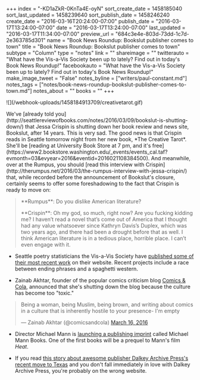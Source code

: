+++
index = "-KD1aZkR-0KnTa4E-oyN"
sort_create_date = 1458185040
sort_last_updated = 1458239640
sort_publish_date = 1458246240
create_date = "2016-03-16T20:24:00-07:00"
publish_date = "2016-03-17T13:24:00-07:00"
date = "2016-03-17T13:24:00-07:00"
last_updated = "2016-03-17T11:34:00-07:00"
preview_url = "684c3e4e-803d-73dd-1c7d-2e363785d301"
name = "Book News Roundup: Bookslut publisher comes to town"
title = "Book News Roundup: Bookslut publisher comes to town"
subtype = "Column"
type = "notes"
link = ""
shareimage = ""
twitterauto = "What have the Vis-a-Vis Society been up to lately? Find out in today's Book News Roundup!"
facebookauto = "What have the Vis-a-Vis Society been up to lately? Find out in today's Book News Roundup!"
make_image_tweet = "False"
notes_byline = ["writers/paul-constant.md"]
notes_tags = ["notes/book-news-roundup-bookslut-publisher-comes-to-town.md"]
notes_about = ""
books = ""
+++
<p class="image-left">![](/webhook-uploads/1458184913709/creativetarot.gif)</p> We've [already told you](http://seattlereviewofbooks.com/notes/2016/03/09/bookslut-is-shutting-down/) that Jessa Crispin is shutting down her book review and news site, Bookslut, after 14 years. This is very sad. The good news is that Crispin reads in Seattle tomorrow night from her new book, *The Creative Tarot*. She'll be [reading at University Book Store at 7 pm, and it's free](https://www2.bookstore.washington.edu/_events/events_cal.taf?evmonth=03&evyear=2016&eventid=2016021108384500). And meanwhile, over at the Rumpus, you should [read this interview with Crispin](http://therumpus.net/2016/03/the-rumpus-interview-with-jessa-crispin/) that, while recorded before the announcement of Bookslut's closure, certainly seems to offer some foreshadowing to the fact that Crispin is ready to move on:



<blockquote><p>**Rumpus**: Do you dislike American literature?</p>

<p>**Crispin**: Oh my god, so much, right now? Are you fucking kidding me? I haven’t read a novel that’s come out of America that I thought had any value whatsoever since Kathryn Davis’s Duplex, which was two years ago, and there had been a drought before that as well. I think American literature is in a tedious place, horrible place. I can’t even engage with it.</p></blockquote>

* Seattle poetry statisticians the Vis-a-Vis Society have [published some of their most recent work](http://visavissociety.org/2016/03/16/vis-a-vis-societys-new-video-poem-an-homage-to-spaghetti-westerns-and-sergio-leone/) on their website. Recent projects include a race between ending phrases and a spaghetti western.

* Zainab Akhtar, founder of the popular comics criticism blog [Comics & Cola](http://www.comicsandcola.com/), announced that she's shutting down the blog because the culture has become too "toxic."

<blockquote class="twitter-tweet" data-lang="en"><p lang="en" dir="ltr">Being a woman, being Muslim, being brown, and writing about comics in a culture that is inherently hostile to your presence- I&#39;m empty</p>&mdash; Zainab Akhtar (@comicsandcola) <a href="https://twitter.com/comicsandcola/status/710212352143171586">March 16, 2016</a></blockquote>


* Director Michael Mann is [launching a publishing imprint](http://daringfireball.net/linked/2016/03/16/heat-book) called Michael Mann Books. One of the first books will be a prequel to Mann's film *Heat*.

* If you read [this story about awesome publisher Dalkey Archive Press's recent move to Texas](http://artsandculturetx.com/dalkey-archive-press/) and you don't fall immediately in love with Dalkey Archive Press, you're probably on the wrong website.


